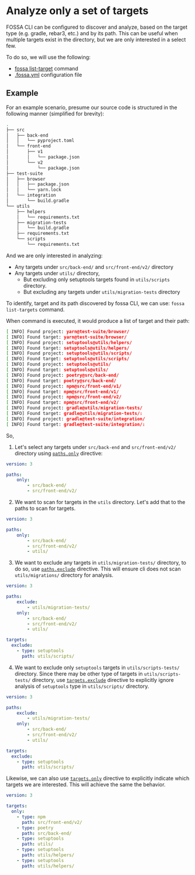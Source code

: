 # Analyze only a set of targets

FOSSA CLI can be configured to discover and analyze, based on the target type (e.g. gradle, rebar3, etc.) and by its path. This can be useful when multiple targets exist in the directory, but we are only interested in a select few. 

To do so, we will use the following:

- [fossa list-target](./../references/subcommands/list-targets.md) command
- [.fossa.yml](./../references/files/fossa-yml.md) configuration file

## Example

For an example scenario, presume our source code is structured in the following manner (simplified for brevity):

```bash
.
├── src
│   ├── back-end
│   │   └── pyproject.toml
│   └── front-end
│       ├── v1
│       │   └── package.json
│       └── v2
│           └── package.json
├── test-suite
│   ├── browser
│   │   ├── package.json
│   │   └── yarn.lock
│   └── integration
│       └── build.gradle
└── utils
    ├── helpers
    │   └── requirements.txt
    ├── migration-tests
    │   └── build.gradle
    ├── requirements.txt
    └── scripts
        └── requirements.txt
```

And we are only interested in analyzing:

- Any targets under `src/back-end/` and `src/front-end/v2/` directory
- Any targets under `utils/` directory, 
  - But excluding only setuptools targets found in `utils/scripts` directory. 
  - But excluding any targets under `utils/migration-tests` directory

To identify, target and its path discovered by fossa CLI, we can use: `fossa list-targets` command. 

When command is executed, it would produce a list of target and their path:

```bash
[ INFO] Found project: yarn@test-suite/browser/
[ INFO] Found target: yarn@test-suite/browser/
[ INFO] Found project: setuptools@utils/helpers/
[ INFO] Found target: setuptools@utils/helpers/
[ INFO] Found project: setuptools@utils/scripts/
[ INFO] Found target: setuptools@utils/scripts/
[ INFO] Found project: setuptools@utils/
[ INFO] Found target: setuptools@utils/
[ INFO] Found project: poetry@src/back-end/
[ INFO] Found target: poetry@src/back-end/
[ INFO] Found project: npm@src/front-end/v1/
[ INFO] Found target: npm@src/front-end/v1/
[ INFO] Found project: npm@src/front-end/v2/
[ INFO] Found target: npm@src/front-end/v2/
[ INFO] Found project: gradle@utils/migration-tests/
[ INFO] Found target: gradle@utils/migration-tests/:
[ INFO] Found project: gradle@test-suite/integration/
[ INFO] Found target: gradle@test-suite/integration/:
```

So, 

1. Let's select any targets under `src/back-end` and `src/front-end/v2/` directory using [`paths.only`](./../references/files/fossa-yml.md#`paths.only:`) directive:

```yaml
version: 3

paths:
    only:
        - src/back-end/
        - src/front-end/v2/
```

2. We want to scan for targets in the `utils` directory. Let's add that to the paths to scan for targets.

```yaml
version: 3

paths:
    only:
        - src/back-end/
        - src/front-end/v2/
        - utils/
```


3. We want to exclude any targets in `utils/migration-tests/` directory, to do so, use [`paths.exclude`](./../references/files/fossa-yml.md#`paths.exclude:`) directive. This will ensure cli does not scan `utils/migrations/` directory for analysis.

```yaml
version: 3

paths:
    exclude:
        - utils/migration-tests/
    only:
        - src/back-end/
        - src/front-end/v2/
        - utils/

targets:
  exclude:
    - type: setuptools
      path: utils/scripts/
```

4. We want to exclude only `setuptools` targets in `utils/scripts-tests/` directory. Since there may be other type of targets in `utils/scripts-tests/` directory, use [`targets.exclude`](./../references/files/fossa-yml.md#`targets.exclude`) directive to explicitly ignore analysis of `setuptools` type in `utils/scripts/` directory.

```yaml
version: 3

paths:
    exclude:
        - utils/migration-tests/
    only:
        - src/back-end/
        - src/front-end/v2/
        - utils/

targets:
  exclude:
    - type: setuptools
      path: utils/scripts/
```

Likewise, we can also use [`targets.only`](./../references/files/fossa-yml.md#`targets.only`) directive to explicitly indicate which targets we are interested. This will achieve the same the behavior.

```yaml
version: 3

targets:
  only:
    - type: npm
      path: src/front-end/v2/
    - type: poetry
      path: src/back-end/
    - type: setuptools
      path: utils/
    - type: setuptools
      path: utils/helpers/
    - type: setuptools
      path: utils/helpers/
```
